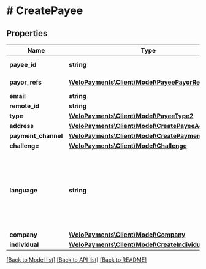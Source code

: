 # # CreatePayee

## Properties

Name | Type | Description | Notes
------------ | ------------- | ------------- | -------------
**payee_id** | **string** |  | [optional] [readonly]
**payor_refs** | [**\VeloPayments\Client\Model\PayeePayorRefV3[]**](PayeePayorRefV3.md) |  | [optional] [readonly]
**email** | **string** |  |
**remote_id** | **string** |  |
**type** | [**\VeloPayments\Client\Model\PayeeType2**](PayeeType2.md) |  |
**address** | [**\VeloPayments\Client\Model\CreatePayeeAddress**](CreatePayeeAddress.md) |  |
**payment_channel** | [**\VeloPayments\Client\Model\CreatePaymentChannel**](CreatePaymentChannel.md) |  | [optional]
**challenge** | [**\VeloPayments\Client\Model\Challenge**](Challenge.md) |  | [optional]
**language** | **string** | An IETF BCP 47 language code which has been configured for use within this Velo environment.&lt;BR&gt; See the /v1/supportedLanguages endpoint to list the available codes for an environment. | [optional]
**company** | [**\VeloPayments\Client\Model\Company**](Company.md) |  | [optional]
**individual** | [**\VeloPayments\Client\Model\CreateIndividual**](CreateIndividual.md) |  | [optional]

[[Back to Model list]](../../README.md#models) [[Back to API list]](../../README.md#endpoints) [[Back to README]](../../README.md)
